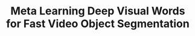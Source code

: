 ---
title: "Meta Learning Deep Visual Words for Fast Video Object Segmentation"
year: 2019
pdf_url: "https://arxiv.org/pdf/1812.01397.pdf"
category: "vision"
author_list: "Harkirat Singh Behl, Mohammad Najafi, Anurag Arnab, Philip H.S. Torr"
grant: "MURI"
pub_in: " Neural Information Processing Systems Machine Learning for Autonomous Driving Workshop 2019"
---